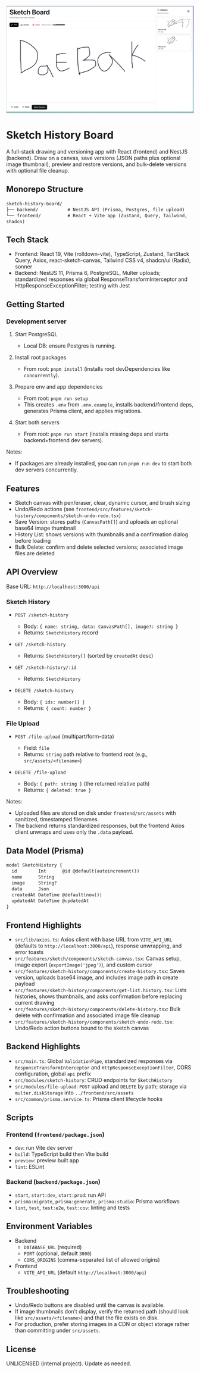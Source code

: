 ![Sketch History Board](sketch-board.png)

# Sketch History Board

A full-stack drawing and versioning app with React (frontend) and NestJS (backend). Draw on a canvas, save versions (JSON paths plus optional image thumbnail), preview and restore versions, and bulk-delete versions with optional file cleanup.

## Monorepo Structure

```
sketch-history-board/
├── backend/           # NestJS API (Prisma, Postgres, file upload)
└── frontend/          # React + Vite app (Zustand, Query, Tailwind, shadcn)
```

## Tech Stack

- Frontend: React 19, Vite (rolldown-vite), TypeScript, Zustand, TanStack Query, Axios, react-sketch-canvas, Tailwind CSS v4, shadcn/ui (Radix), sonner
- Backend: NestJS 11, Prisma 6, PostgreSQL, Multer uploads; standardized responses via global ResponseTransformInterceptor and HttpResponseExceptionFilter; testing with Jest

## Getting Started

### Development server

1. Start PostgreSQL

   - Local DB: ensure Postgres is running.

2. Install root packages

   - From root: `pnpm install` (installs root devDependencies like `concurrently`).

3. Prepare env and app dependencies

   - From root: `pnpm run setup`
   - This creates `.env` from `.env.example`, installs backend/frontend deps, generates Prisma client, and applies migrations.

4. Start both servers
   - From root: `pnpm run start` (installs missing deps and starts backend+frontend dev servers).

Notes:

- If packages are already installed, you can run `pnpm run dev` to start both dev servers concurrently.

## Features

- Sketch canvas with pen/eraser, clear, dynamic cursor, and brush sizing
- Undo/Redo actions (see `frontend/src/features/sketch-history/components/sketch-undo-redo.tsx`)
- Save Version: stores paths (`CanvasPath[]`) and uploads an optional base64 image thumbnail
- History List: shows versions with thumbnails and a confirmation dialog before loading
- Bulk Delete: confirm and delete selected versions; associated image files are deleted

## API Overview

Base URL: `http://localhost:3000/api`

### Sketch History

- `POST /sketch-history`

  - Body: `{ name: string, data: CanvasPath[], image?: string }`
  - Returns: `SketchHistory` record

- `GET /sketch-history`

  - Returns: `SketchHistory[]` (sorted by `createdAt` desc)

- `GET /sketch-history/:id`

  - Returns: `SketchHistory`

- `DELETE /sketch-history`
  - Body: `{ ids: number[] }`
  - Returns: `{ count: number }`

### File Upload

- `POST /file-upload` (multipart/form-data)

  - Field: `file`
  - Returns: `string` path relative to frontend root (e.g., `src/assets/<filename>`)

- `DELETE /file-upload`
  - Body: `{ path: string }` (the returned relative path)
  - Returns: `{ deleted: true }`

Notes:

- Uploaded files are stored on disk under `frontend/src/assets` with sanitized, timestamped filenames.
- The backend returns standardized responses, but the frontend Axios client unwraps and uses only the `.data` payload.

## Data Model (Prisma)

```prisma
model SketchHistory {
  id        Int      @id @default(autoincrement())
  name      String
  image     String?
  data      Json
  createdAt DateTime @default(now())
  updatedAt DateTime @updatedAt
}
```

## Frontend Highlights

- `src/lib/axios.ts`: Axios client with base URL from `VITE_API_URL` (defaults to `http://localhost:3000/api`), response unwrapping, and error toasts
- `src/features/sketch/components/sketch-canvas.tsx`: Canvas setup, image export (`exportImage('jpeg')`), and custom cursor
- `src/features/sketch-history/components/create-history.tsx`: Saves version, uploads base64 image, and includes image path in create payload
- `src/features/sketch-history/components/get-list.history.tsx`: Lists histories, shows thumbnails, and asks confirmation before replacing current drawing
- `src/features/sketch-history/components/delete-history.tsx`: Bulk delete with confirmation and associated image file cleanup
- `src/features/sketch-history/components/sketch-undo-redo.tsx`: Undo/Redo action buttons bound to the sketch canvas

## Backend Highlights

- `src/main.ts`: Global `ValidationPipe`, standardized responses via `ResponseTransformInterceptor` and `HttpResponseExceptionFilter`, CORS configuration, global `api` prefix
- `src/modules/sketch-history`: CRUD endpoints for `SketchHistory`
- `src/modules/file-upload`: `POST` upload and `DELETE` by path; storage via `multer.diskStorage` into `../frontend/src/assets`
- `src/common/prisma.service.ts`: Prisma client lifecycle hooks

## Scripts

### Frontend (`frontend/package.json`)

- `dev`: run Vite dev server
- `build`: TypeScript build then Vite build
- `preview`: preview built app
- `lint`: ESLint

### Backend (`backend/package.json`)

- `start`, `start:dev`, `start:prod`: run API
- `prisma:migrate`, `prisma:generate`, `prisma:studio`: Prisma workflows
- `lint`, `test`, `test:e2e`, `test:cov`: linting and tests

## Environment Variables

- Backend
  - `DATABASE_URL` (required)
  - `PORT` (optional, default `3000`)
  - `CORS_ORIGINS` (comma-separated list of allowed origins)
- Frontend
  - `VITE_API_URL` (default `http://localhost:3000/api`)

## Troubleshooting

- Undo/Redo buttons are disabled until the canvas is available.
- If image thumbnails don’t display, verify the returned path (should look like `src/assets/<filename>`) and that the file exists on disk.
- For production, prefer storing images in a CDN or object storage rather than committing under `src/assets`.

## License

UNLICENSED (internal project). Update as needed.
